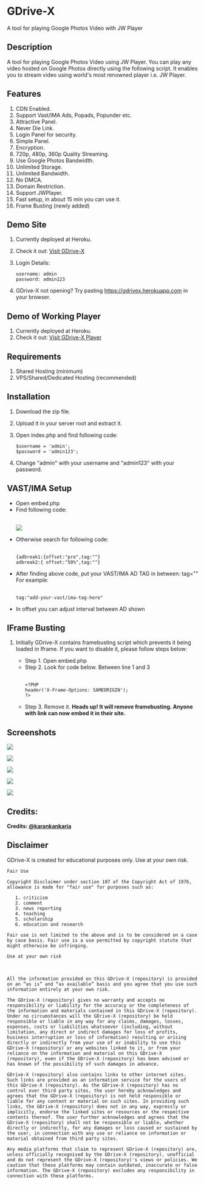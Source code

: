 # GDrive-X
A tool for playing Google Photos Video with JW Player

## Description

A tool for playing Google Photos Video using JW Player. You can play any video hosted on Google Photos directly using the following script. It enables you to stream video using world's most renowned player i.e. JW Player.

## Features

1. CDN Enabled.
2. Support Vast/IMA Ads, Popads, Popunder etc.
3. Attractive Panel.
4. Never Die Link.
4. Login Panel for security.
5. Simple Panel.
7. Encryption.
8. 720p, 480p, 360p Quality Streaming.
9. Use Google Photos Bandwidth.
10. Unlimited Storage.
11. Unlimited Bandwidth.
12. No DMCA.
13. Domain Restriction.
14. Support JWPlayer.
15. Fast setup, in about 15 min you can use it.
16. Frame Busting (newly added)

## Demo Site

1. Currently deployed at Heroku.
2. Check it out: <a href="https://gdrivex.herokuapp.com" target="_blank">Visit GDrive-X</a>
3. Login Details:

   ```
   username: admin
   password: admin123
   ```

4. GDrive-X not opening? Try pasting https://gdrivex.herokuapp.com in your browser. 

## Demo of Working Player

1. Currently deployed at Heroku.
2. Check it out: <a href="https://gdrivex.herokuapp.com/embed.php?url=VnBkYnFkQXNvbmRrL0c1aVRkV1BHUXJYSHhqTmxiSkJVeHZBRGU2enhNb24xeFdVM1hlblVSZmcyY3hiWU9uSEpDdTMrdTdPUXo1VmZ0VzVwbGhGcXZpTDR5eWRtelZDKzhyZEdrY1VHdllGS2ExNE11K1g5MW9KcXRYdmtXRHZ0U3c1RVNrZ25SMjJFeGZjUEdCcXFhNG9OL3N3bGhKck1xeGZNSlpLNXl4bmRxVmFFZCtXb0lqc3BpTGd0SGlmTjkwWkJZYzlKY05RUHY2V09EMFNNZTd2dW5NakFrWlBBbHd6WVp0N2htRGpiY3J0bWFYNUdzemFJTFp0MGVEMFEyYnd3a2tuRXhiajdVZHlYbXdrUHc9PQ==&sub=&poster=https://i.gadgets360cdn.com/large/google_photos_1526539307005.jpg" target="_blank">Visit GDrive-X Player</a>

## Requirements

1. Shared Hosting (minimum)
2. VPS/Shared/Dedicated Hosting (recommended) 

## Installation

1. Download the zip file.
2. Upload it in your server root and extract it. 
3. Open index.php and find following code:

   ```
   $username = 'admin';
   $password = 'admin123';
   ```
   
4. Change "admin" with your username and "admin123" with your password.

## VAST/IMA Setup

<ul>
   <li>Open embed.php</li>
   
   <li>Find following code:</li>
   <br />

![](https://raw.githubusercontent.com/karankankaria/JWPlayer/master/assets/advast_setup.jpg)
   <br />

   <li>Otherwise search for following code:</li><br />

   ```
   {adbreak1:{offset:"pre",tag:""}
   adbreak2:{ offset:"50%",tag:""}
   ```
   
   <li>After finding above code, put your VAST/IMA AD TAG in between: tag="" For example:</li>
   <br />
   
   ```
   tag:"add-your-vast/ima-tag-here"
   ```
   
   <li>In offset you can adjust interval between AD shown</li>
</ul>

## IFrame Busting

1. Initially GDrive-X contains framebusting script which prevents it being loaded in Iframe. If you want to disable it, please follow steps below:
   <ul>
   <li>Step 1. Open embed.php</li>
   <li>Step 2. Look for code below. Between line 1 and 3</li>
   <br>
      
       <?PHP
       header('X-Frame-Options: SAMEORIGIN');
       ?>
       
   <li>Step 3. Remove it. <strong>Heads up! It will remove framebusting. Anyone with link can now embed it in their site.</strong></li>
   
   </ul>

## Screenshots

![](https://raw.githubusercontent.com/karankankaria/JWPlayer/master/assets/Screenshot%20(177).png)


![](https://raw.githubusercontent.com/karankankaria/JWPlayer/master/assets/Screenshot%20(199).jpg)


![](https://raw.githubusercontent.com/karankankaria/JWPlayer/master/assets/screencapturegooglephoto.jpg)


![](https://raw.githubusercontent.com/karankankaria/JWPlayer/master/assets/Screenshot%20(180).png)


![](https://raw.githubusercontent.com/karankankaria/JWPlayer/master/assets/Screenshot%20(181).png)


## Credits:

<p><b>Credits: <a href="https://github.com/karankankaria" target="_blank">@karankankaria</a></b></p>

## Disclaimer

GDrive-X is created for educational purposes only. Use at your own risk.
<br>
```
Fair Use

Copyright Disclaimer under section 107 of the Copyright Act of 1976, allowance is made for "fair use" for purposes such as:

   1. criticism
   2. comment 
   3. news reporting 
   4. teaching 
   5. scholarship
   6. education and research

Fair use is not limited to the above and is to be considered on a case by case basis. Fair use is a use permitted by copyright statute that might otherwise be infringing.

Use at your own risk
```
<br>

```
All the information provided on this GDrive-X (repository) is provided on an “as is” and “as available” basis and you agree that you use such information entirely at your own risk.

The GDrive-X (repository) gives no warranty and accepts no responsibility or liability for the accuracy or the completeness of the information and materials contained in this GDrive-X (repository). Under no circumstances will the GDrive-X (repository) be held responsible or liable in any way for any claims, damages, losses, expenses, costs or liabilities whatsoever (including, without limitation, any direct or indirect damages for loss of profits, business interruption or loss of information) resulting or arising directly or indirectly from your use of or inability to use this GDrive-X (repository) or any websites linked to it, or from your reliance on the information and material on this GDrive-X (repository), even if the GDrive-X (repository) has been advised or has known of the possibility of such damages in advance.

GDrive-X (repository) also contains links to other internet sites. Such links are provided as an information service for the users of this GDrive-X (repository). As the GDrive-X (repository) has no control over third party sites, the user hereby acknowledges and agrees that the GDrive-X (repository) is not held responsible or liable for any content or material on such sites. In providing such links, the GDrive-X (repository) does not in any way, expressly or implicitly, endorse the linked sites or resources or the respective contents thereof. The user further acknowledges and agrees that the GDrive-X (repository) shall not be responsible or liable, whether directly or indirectly, for any damages or loss caused or sustained by the user, in connection with any use or reliance on information or material obtained from third party sites.

Any media platforms that claim to represent GDrive-X (repository) are, unless officially recognised by the GDrive-X (repository), unofficial and do not represent the GDrive-X (repository)'s views or policies. We caution that these platforms may contain outdated, inaccurate or false information. The GDrive-X (repository) excludes any responsibility in connection with these platforms.

```
